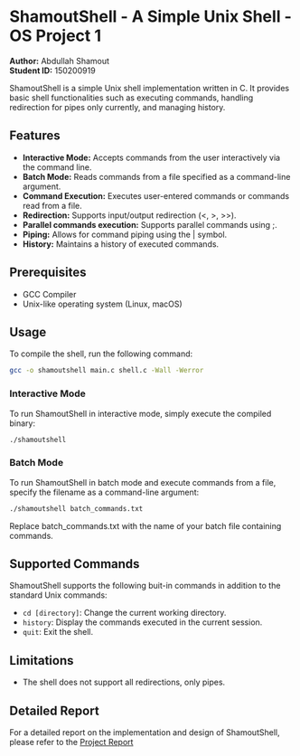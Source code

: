 # ShamoutShell - A Simple Unix Shell - OS Project 1

**Author:** Abdullah Shamout  
**Student ID:** 150200919

ShamoutShell is a simple Unix shell implementation written in C. It provides basic shell functionalities such as executing commands, handling redirection for pipes only currently, and managing history.

## Features

- **Interactive Mode:** Accepts commands from the user interactively via the command line.
- **Batch Mode:** Reads commands from a file specified as a command-line argument.
- **Command Execution:** Executes user-entered commands or commands read from a file.
- **Redirection:** Supports input/output redirection (<, >, >>).
- **Parallel commands execution:** Supports parallel commands using ;.
- **Piping:** Allows for command piping using the | symbol.
- **History:** Maintains a history of executed commands.

## Prerequisites

- GCC Compiler
- Unix-like operating system (Linux, macOS)

## Usage

To compile the shell, run the following command:

```bash
gcc -o shamoutshell main.c shell.c -Wall -Werror
```

### Interactive Mode

To run ShamoutShell in interactive mode, simply execute the compiled binary:

```bash
./shamoutshell
```

### Batch Mode

To run ShamoutShell in batch mode and execute commands from a file, specify the filename as a command-line argument:

```bash
./shamoutshell batch_commands.txt
```

Replace batch_commands.txt with the name of your batch file containing commands.

## Supported Commands

ShamoutShell supports the following buit-in commands in addition to the standard Unix commands:

- `cd [directory]`: Change the current working directory.
- `history`: Display the commands executed in the current session.
- `quit`: Exit the shell.

## Limitations

- The shell does not support all redirections, only pipes.

## Detailed Report

For a detailed report on the implementation and design of ShamoutShell, please refer to the [Project Report](REPORT.md)

